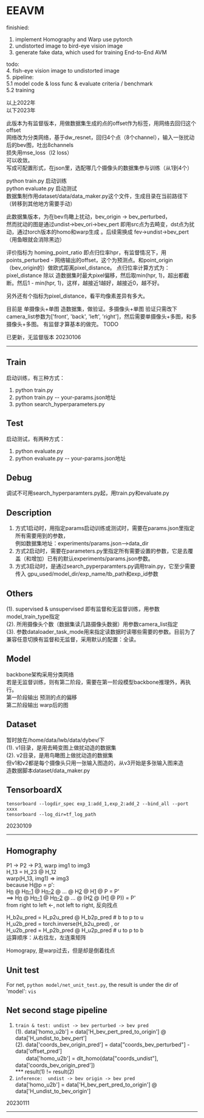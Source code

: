 # EEAVM

finishied:
1.  implement Homography and Warp use pytorch
2.  undistorted image to bird-eye vision image
3.  generate fake data, which used for training End-to-End AVM

todo:  
  4.  fish-eye vision image to undistorted image  
  5.  pipeline:  
    5.1  model code & loss func & evaluate criteria / benchmark  
    5.2  training  
    
以上2022年  
以下2023年  
  
此版本为有监督版本，用做数据集生成的点的offset作为标签，用网络去回归这个offset  
网络改为分类网络，基于dw_resnet，回归4个点（8个channel），输入一张扰动后的bev图，吐出8channels  
损失用mse_loss（l2 loss）  
可以收敛。  
写成可配置形式，在json里，选配哪几个摄像头的数据集参与训练（从1到4个）  

python train.py 启动训练  
python evaluate.py 启动测试  
数据集制作用dataset/data/data_maker.py这个文件，生成目录在当前路径下（转移到其他地方需要手动）  

此数据集版本，为在bev鸟瞰上扰动，bev_origin -> bev_perturbed，  
然而扰动的图是通过undist->bev_ori->bev_pert  即用src点为去畸变，dst点为扰动，通过torch版本的homo和warp生成 。后续需换成 fev->undist->bev_pert（用鱼眼就会消除黑边）  

评价指标为 homing_point_ratio 即点归位率hpr，有监督情况下，用points_perturbed - 网络输出的offset，这个为预测点。和point_origin（bev_origin的）做欧式距离pixel_distance。  点归位率计算方式为：pixel_distance 除以 造数据集时最大pixel偏移，然后取min(hpr, 1)，超出都截断。然后1 - min(hpr, 1)，这样，越接近1越好，越接近0，越不好。  

另外还有个指标为pixel_distance，看平均像素差异有多大。

目前是 单摄像头+单图 造数据集，做验证。多摄像头+单图 验证只需改下 camera_list参数为['front', 'back', 'left', 'right']，然后需要单摄像头+多图，和多摄像头+多图。
有监督才算基本的做完。 TODO

已更新，无监督版本 20230106  

****
 

 ## Train
启动训练，有三种方式：  
  1. python train.py  
  2. python train.py  -- your-params.json地址
  3. python search_hyperparameters.py

## Test
启动测试，有两种方式：
  1. python evaluate.py  
  2. python evaluate.py  -- your-params.json地址

## Debug
调试不可用search_hyperparamters.py起，用train.py和evaluate.py

## Description
  1. 方式1启动时，用指定params启动训练或测试时，需要在params.json里指定所有需要用到的参数，  
例如数据集地址：experiments/params.json-->data_dir
  2. 方式2启动时，需要在parameters.py里指定所有需要设置的参数，它是去覆盖（和增加）已有的默认experiments/params.json参数。
  3. 方式3启动时，是通过search_pyperparamters.py调用train.py，它至少需要传入 gpu_used/model_dir/exp_name/tb_path和exp_id参数

## Others
  (1). supervised & unsupervised 即有监督和无监督训练，用参数model_train_type指定  
  (2). 所用摄像头个数（数据集读几路摄像头数据）用参数camera_list指定  
  (3). 参数dataloader_task_mode用来指定读数据时读哪些需要的参数。目前为了兼容任意切换有监督和无监督，采用默认的配置：全读。

## Model
  backbone架构采用分类网络  
  若是无监督训练，则有第二阶段，需要在第一阶段模型backbone推理外，再执行。  
  第一阶段输出 预测的点的偏移  
  第二阶段输出 warp后的图 

## Dataset
  暂时放在/home/data/lwb/data/dybev/下  
  (1). v1目录，是用去畸变图上做扰动造的数据集  
  (2). v2目录，是用鸟瞰图上做扰动造的数据集  
  但v1和v2都是每个摄像头只用一张输入图造的，从v3开始是多张输入图来造  
  造数据脚本dataset/data_maker.py  

## TensorboardX  
`tensorboard --logdir_spec exp_1:add_1,exp_2:add_2 --bind_all --port xxxx`  
`tensorboard --log_dir=tf_log_path`  


20230109

****


## Homography
P1 -> P2 -> P3, warp img1 to img3  
H_13 = H_23 @ H_12  
warp(H_13, img1) => img3  
because H@p = p':  
H<u>n</u> @ H<u>n-1</u> @ H<u>n-2</u> @ ... @ H<u>2</u> @ H<u>1</u> @ P = P'   
==> H<u>n</u> @ H<u>n-1</u> @ H<u>n-2</u> @ ... @ (H<u>2</u> @ (H<u>1</u> @ P)) = P'   
from right to left ←, not left to right, 反向找点  


H_b2u_pred = H_p2u_pred @ H_b2p_pred # b to p to u  
H_u2b_pred = torch.inverse(H_b2u_pred) , or   
H_u2b_pred = H_p2b_pred @ H_u2p_pred  # u to p to b  
运算顺序：从右往左，左连乘矩阵  


Homograpy, 是warp过去，但是却是倒着找点

## Unit test
For net, `python model/net_unit_test.py`, the result is under the dir of 'model': `vis`


## Net second stage pipeline

1. `train & test: undist -> bev perturbed -> bev pred`  
(1). data['homo_u2b'] = data['H_bev_pert_pred_to_origin'] @ data['H_undist_to_bev_pert']  
(2). data['coords_bev_origin_pred'] = data["coords_bev_perturbed"] - data['offset_pred']  
　　data['homo_u2b'] = dlt_homo(data["coords_undist"], data['coords_bev_origin_pred'])  
*** result(1) != result(2) 
2. `inference:  undist -> bev origin -> bev pred`  
data['homo_u2b'] = data['H_bev_pert_pred_to_origin'] @ data['H_undist_to_bev_origin']


20230111

****


